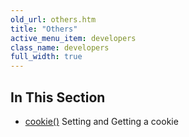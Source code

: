 ```yaml
---
old_url: others.htm
title: "Others"
active_menu_item: developers
class_name: developers
full_width: true
---
```



## In This Section

 - [cookie()](/developers/documentation/scripting-apis/client-api/others/cookie)
    Setting and Getting a cookie
